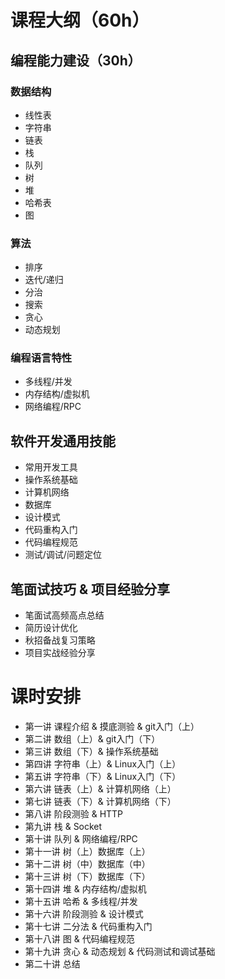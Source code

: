 # 课程大纲（60h）

## 编程能力建设（30h）

### 数据结构

* 线性表
* 字符串
* 链表
* 栈
* 队列
* 树
* 堆
* 哈希表
* 图

### 算法

* 排序
* 迭代/递归
* 分治
* 搜索
* 贪心
* 动态规划

### 编程语言特性

* 多线程/并发
* 内存结构/虚拟机
* 网络编程/RPC

## 软件开发通用技能

* 常用开发工具
* 操作系统基础
* 计算机网络
* 数据库
* 设计模式
* 代码重构入门
* 代码编程规范
* 测试/调试/问题定位

## 笔面试技巧 & 项目经验分享

* 笔面试高频高点总结
* 简历设计优化
* 秋招备战复习策略
* 项目实战经验分享

# 课时安排

* 第一讲 课程介绍 & 摸底测验 & git入门（上）
* 第二讲 数组（上）& git入门（下）
* 第三讲 数组（下）& 操作系统基础
* 第四讲 字符串（上）& Linux入门（上）
* 第五讲 字符串（下）& Linux入门（下）
* 第六讲 链表（上）& 计算机网络（上）
* 第七讲 链表（下）& 计算机网络（下）
* 第八讲 阶段测验 & HTTP
* 第九讲 栈 & Socket
* 第十讲 队列 & 网络编程/RPC
* 第十一讲 树（上）数据库（上）
* 第十二讲 树（中）数据库（中）
* 第十三讲 树（下）数据库（下）
* 第十四讲 堆 & 内存结构/虚拟机
* 第十五讲 哈希 & 多线程/并发
* 第十六讲 阶段测验 & 设计模式
* 第十七讲 二分法 & 代码重构入门
* 第十八讲 图 & 代码编程规范
* 第十九讲 贪心 & 动态规划 & 代码测试和调试基础
* 第二十讲 总结
